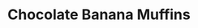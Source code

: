 ---
title: Chocolate Banana Muffins
metadata:
  title: Chocolate Banana Muffins
  servings: '8'
  course: Treat
ingredients:
- name: baking powder
  amount: 0.5 tsp
- name: medium bananas
  amount: '3'
- name: baking soda
  amount: 0.5 tsp
- name: large egg
  amount: '1'
- name: chocolate chips
  amount: 30 g
- name: oats
  amount: 1 cup
- name: oat milk
  amount: 2 tbsp
- name: cacao powder
  amount: 0.25 cups
- name: vanilla extract
  amount: 1tsp
cookware:
- name: large mixing bowl
- name: medium mixing bowl
- name: silicon cup cake mould
steps:
- description: Preheat the oven to 180C then grab a large mixing bowl and mix the
    oats, cacao powder, baking powder and baking soda until they're combined.
- description: Now add the medium bananas, large egg, oat milk, vanilla extract and
    chocolate chips to a medium mixing bowl and mix until well combined.
- description: Now add the wet mix to the dry mix and stir until combined.
- description: Spoon the mixture into 8 sections of a silicon cup cake mould.
- description: Bake for 12 minutes, and leave to cool before storing (or eating) them.

---
